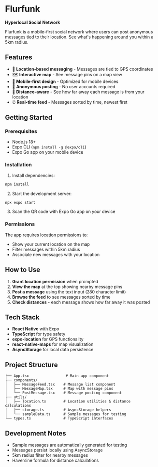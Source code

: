 # Flurfunk

**Hyperlocal Social Network**

Flurfunk is a mobile-first social network where users can post anonymous messages tied to their location. See what's happening around you within a 5km radius.

## Features

- 📍 **Location-based messaging** - Messages are tied to GPS coordinates
- 🗺️ **Interactive map** - See message pins on a map view
- 📱 **Mobile-first design** - Optimized for mobile devices
- 👤 **Anonymous posting** - No user accounts required
- 📏 **Distance-aware** - See how far away each message is from your location
- ⏰ **Real-time feed** - Messages sorted by time, newest first

## Getting Started

### Prerequisites
- Node.js 18+ 
- Expo CLI (`npm install -g @expo/cli`)
- Expo Go app on your mobile device

### Installation

1. Install dependencies:
```bash
npm install
```

2. Start the development server:
```bash
npx expo start
```

3. Scan the QR code with Expo Go app on your device

### Permissions

The app requires location permissions to:
- Show your current location on the map
- Filter messages within 5km radius
- Associate new messages with your location

## How to Use

1. **Grant location permission** when prompted
2. **View the map** at the top showing nearby message pins
3. **Post a message** using the text input (280 character limit)
4. **Browse the feed** to see messages sorted by time
5. **Check distances** - each message shows how far away it was posted

## Tech Stack

- **React Native** with Expo
- **TypeScript** for type safety
- **expo-location** for GPS functionality
- **react-native-maps** for map visualization
- **AsyncStorage** for local data persistence

## Project Structure

```
├── App.tsx                 # Main app component
├── components/            
│   ├── MessageFeed.tsx    # Message list component
│   ├── MessageMap.tsx     # Map with message pins
│   └── PostMessage.tsx    # Message posting component
├── utils/
│   ├── location.ts        # Location utilities & distance calculations
│   ├── storage.ts         # AsyncStorage helpers
│   └── sampleData.ts      # Sample messages for testing
└── types.ts               # TypeScript interfaces
```

## Development Notes

- Sample messages are automatically generated for testing
- Messages persist locally using AsyncStorage
- 5km radius filter for nearby messages
- Haversine formula for distance calculations